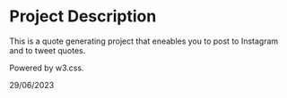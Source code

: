 # Project Description

This is a quote generating project that eneables you to post to Instagram and to tweet quotes.

Powered by w3.css.

29/06/2023
